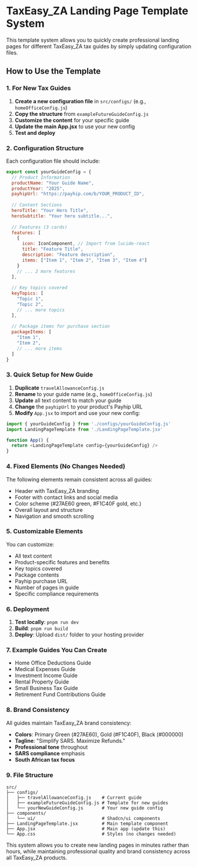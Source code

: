 # TaxEasy_ZA Landing Page Template System

This template system allows you to quickly create professional landing pages for different TaxEasy_ZA tax guides by simply updating configuration files.

## How to Use the Template

### 1. For New Tax Guides

1. **Create a new configuration file** in `src/configs/` (e.g., `homeOfficeConfig.js`)
2. **Copy the structure** from `exampleFutureGuideConfig.js`
3. **Customize the content** for your specific guide
4. **Update the main App.jsx** to use your new config
5. **Test and deploy**

### 2. Configuration Structure

Each configuration file should include:

```javascript
export const yourGuideConfig = {
  // Product Information
  productName: "Your Guide Name",
  productYear: "2025",
  payhipUrl: "https://payhip.com/b/YOUR_PRODUCT_ID",
  
  // Content Sections
  heroTitle: "Your Hero Title",
  heroSubtitle: "Your hero subtitle...",
  
  // Features (3 cards)
  features: [
    {
      icon: IconComponent, // Import from lucide-react
      title: "Feature Title",
      description: "Feature description",
      items: ["Item 1", "Item 2", "Item 3", "Item 4"]
    }
    // ... 2 more features
  ],
  
  // Key topics covered
  keyTopics: [
    "Topic 1",
    "Topic 2",
    // ... more topics
  ],
  
  // Package items for purchase section
  packageItems: [
    "Item 1",
    "Item 2",
    // ... more items
  ]
}
```

### 3. Quick Setup for New Guide

1. **Duplicate** `travelAllowanceConfig.js`
2. **Rename** to your guide name (e.g., `homeOfficeConfig.js`)
3. **Update** all text content to match your guide
4. **Change** the `payhipUrl` to your product's Payhip URL
5. **Modify** `App.jsx` to import and use your new config:

```javascript
import { yourGuideConfig } from './configs/yourGuideConfig.js'
import LandingPageTemplate from './LandingPageTemplate.jsx'

function App() {
  return <LandingPageTemplate config={yourGuideConfig} />
}
```

### 4. Fixed Elements (No Changes Needed)

The following elements remain consistent across all guides:
- Header with TaxEasy_ZA branding
- Footer with contact links and social media
- Color scheme (#27AE60 green, #F1C40F gold, etc.)
- Overall layout and structure
- Navigation and smooth scrolling

### 5. Customizable Elements

You can customize:
- All text content
- Product-specific features and benefits
- Key topics covered
- Package contents
- Payhip purchase URL
- Number of pages in guide
- Specific compliance requirements

### 6. Deployment

1. **Test locally**: `pnpm run dev`
2. **Build**: `pnpm run build`
3. **Deploy**: Upload `dist/` folder to your hosting provider

### 7. Example Guides You Can Create

- Home Office Deductions Guide
- Medical Expenses Guide
- Investment Income Guide
- Rental Property Guide
- Small Business Tax Guide
- Retirement Fund Contributions Guide

### 8. Brand Consistency

All guides maintain TaxEasy_ZA brand consistency:
- **Colors**: Primary Green (#27AE60), Gold (#F1C40F), Black (#000000)
- **Tagline**: "Simplify SARS. Maximize Refunds."
- **Professional tone** throughout
- **SARS compliance** emphasis
- **South African tax focus**

### 9. File Structure

```
src/
├── configs/
│   ├── travelAllowanceConfig.js    # Current guide
│   ├── exampleFutureGuideConfig.js # Template for new guides
│   └── yourNewGuideConfig.js       # Your new guide config
├── components/
│   └── ui/                         # Shadcn/ui components
├── LandingPageTemplate.jsx         # Main template component
├── App.jsx                         # Main app (update this)
└── App.css                         # Styles (no changes needed)
```

This system allows you to create new landing pages in minutes rather than hours, while maintaining professional quality and brand consistency across all TaxEasy_ZA products.

